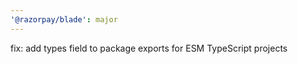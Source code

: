 ```yaml
---
'@razorpay/blade': major
---
```


fix: add types field to package exports for ESM TypeScript projects
